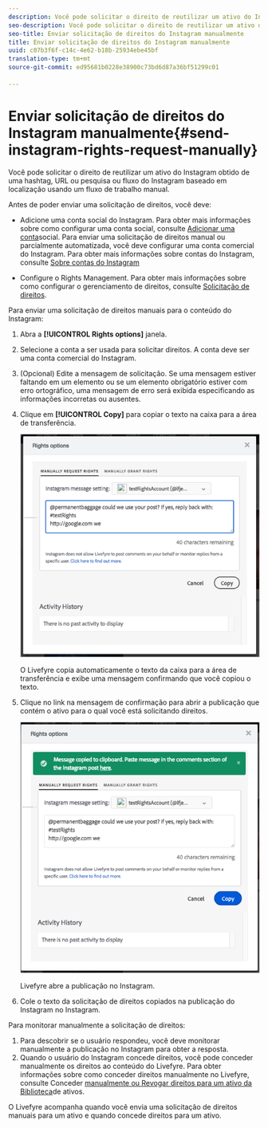 ```yaml
---
description: Você pode solicitar o direito de reutilizar um ativo do Instagram obtido de uma hashtag, URL ou pesquisa ou fluxo do Instagram baseado em localização usando um fluxo de trabalho manual.
seo-description: Você pode solicitar o direito de reutilizar um ativo do Instagram obtido de uma hashtag, URL ou pesquisa ou fluxo do Instagram baseado em localização usando um fluxo de trabalho manual.
seo-title: Enviar solicitação de direitos do Instagram manualmente
title: Enviar solicitação de direitos do Instagram manualmente
uuid: c07b3f6f-c14c-4e62-b18b-25934ebe45bf
translation-type: tm+mt
source-git-commit: ed95681b0228e38900c73bd6d87a36bf51299c01

---
```



# Enviar solicitação de direitos do Instagram manualmente{#send-instagram-rights-request-manually}

Você pode solicitar o direito de reutilizar um ativo do Instagram obtido de uma hashtag, URL ou pesquisa ou fluxo do Instagram baseado em localização usando um fluxo de trabalho manual.

Antes de poder enviar uma solicitação de direitos, você deve:

* Adicione uma conta social do Instagram. Para obter mais informações sobre como configurar uma conta social, consulte [Adicionar uma conta](../c-users-creating-accounts-with-studio-access/t-configure-social-accout-instagram/t-configure-social-accout-instagram.md#t_configure_social_accout_instagram)social. Para enviar uma solicitação de direitos manual ou parcialmente automatizada, você deve configurar uma conta comercial do Instagram. Para obter mais informações sobre contas do Instagram, consulte [Sobre contas do Instagram](../c-users-creating-accounts-with-studio-access/t-configure-social-accout-instagram/c-about-instagram-accounts.md#c_about_instagram_accounts)

* Configure o Rights Management. Para obter mais informações sobre como configurar o gerenciamento de direitos, consulte [Solicitação de direitos](../c-how-requesting-rights-works/c-how-requesting-rights-works.md).

Para enviar uma solicitação de direitos manuais para o conteúdo do Instagram:

1. Abra a **[!UICONTROL Rights options]** janela.
1. Selecione a conta a ser usada para solicitar direitos. A conta deve ser uma conta comercial do Instagram.
1. (Opcional) Edite a mensagem de solicitação. Se uma mensagem estiver faltando em um elemento ou se um elemento obrigatório estiver com erro ortográfico, uma mensagem de erro será exibida especificando as informações incorretas ou ausentes.
1. Clique em **[!UICONTROL Copy]** para copiar o texto na caixa para a área de transferência.

   ![](assets/rr_insta_workaround1.png)

   O Livefyre copia automaticamente o texto da caixa para a área de transferência e exibe uma mensagem confirmando que você copiou o texto.

1. Clique no link na mensagem de confirmação para abrir a publicação que contém o ativo para o qual você está solicitando direitos.

   ![](assets/rr_insta_workaround2.png)

   Livefyre abre a publicação no Instagram.

1. Cole o texto da solicitação de direitos copiados na publicação do Instagram no Instagram.

Para monitorar manualmente a solicitação de direitos:

1. Para descobrir se o usuário respondeu, você deve monitorar manualmente a publicação no Instagram para obter a resposta.
1. Quando o usuário do Instagram concede direitos, você pode conceder manualmente os direitos ao conteúdo do Livefyre. Para obter informações sobre como conceder direitos manualmente no Livefyre, consulte Conceder [manualmente ou Revogar direitos para um ativo da Biblioteca](../c-how-requesting-rights-works/t-manually-grant-the-rights-for-one-or-more-assets.md#t_manually_grant_the_rights_for_one_or_more_assets)de ativos.

O Livefyre acompanha quando você envia uma solicitação de direitos manuais para um ativo e quando concede direitos para um ativo.
